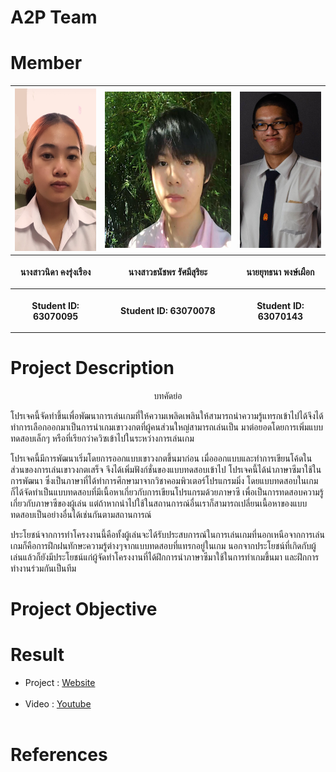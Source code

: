 # A2P Team
# Member

<center><table>
  <tr>
  <th><img src="IMG/A1.jpg" height="260" width="150"></th>
  <th><img src="IMG/A2.jpg" height="250" width="250"></th>
  <th><img src="IMG/A3.jpg" height="250" width="140"></th>
 </tr>
 <tr>
  <th><p align="center">นางสาวนิดา คงรุ่งเรือง</p></th> 
  <th><p align="center">นางสาวธนัชพร รัศมีสุริยะ</p></th>
  <th><p align="center">นายยุทธนา พงษ์เผือก</p></th>
 </tr>
 <tr>
  <th><p align="center">Student ID: 63070095</p></th>
  <th><p align="center">Student ID: 63070078</p></th>
  <th><p align="center">Student ID: 63070143</p></th>
 </table></center>

# Project Description
<th><p align="center">บทคัดย่อ</p></th>
<th><p>    โปรเจคนี้จัดทำขึ้นเพื่อพัฒนาการเล่นเกมที่ให้ความเพลิดเพลินให้สามารถนำความรู้แทรกเข้าไปได้จึงได้ทำการเลือกออกมาเป็นการนำเกมเขาวงกตที่ผู้คนส่วนใหญ่สามารถเล่นเป็น มาต่อยอดโดยการเพิ่มแบบทดสอบเล็กๆ หรือที่เรียกว่าควิซเข้าไปในระหว่างการเล่นเกม</p></th>
<th><p>    โปรเจคนี้มีการพัฒนาเริ่มโดยการออกแบบเขาวงกตขึ้นมาก่อน เมื่อออกแบบและทำการเขียนโค้ดในส่วนของการเล่นเขาวงกตเสร็จ จึงได้เพิ่มฟังก์ชั่นของแบบทดสอบเข้าไป โปรเจคนี้ได้นำภาษาซีมาใช้ในการพัฒนา ซึ่งเป็นภาษาที่ได้ทำการศึกษามาจากวิชาคอมพิวเตอร์โปรแกรมมิ่ง โดยแบบทดสอบในเกมก็ได้จัดทำเป็นแบบทดสอบที่มีเนื้อหาเกี่ยวกับการเขียนโปรแกรมด้วยภาษาซี เพื่อเป็นการทดสอบความรู้เกี่ยวกับภาษาซีของผู้เล่น แต่ถ้าหากนำไปใช้ในสถานการณ์อื่นเราก็สามารถเปลี่ยนเนื้อหาของแบบทดสอบเป็นอย่างอื่นได้เช่นกันตามสถานการณ์</p></th>
<th><p>    ประโยชน์จากการทำโครงงานนี้คือทั้งผู้เล่นจะได้รับประสบการณ์ในการเล่นเกมที่นอกเหนือจากการเล่นเกมก็คือการฝึกฝนทักษะความรู้ต่างๆจากแบบทดสอบที่แทรกอยู่ในเกม นอกจากประโยชน์ที่เกิดกับผู้เล่นแล้วก็ยังมีประโยชน์แก่ผู้จัดทำโครงงานที่ได้ฝึกการนำภาษาซีมาใช้ในการทำเกมขึ้นมา และฝึกการทำงานร่วมกันเป็นทีม</p></th>


# Project Objective

# Result

- Project : <a href="https://htmlpreview.github.io/?https://github.com/it63070143/Project/blob/main/index.html">Website</a><br /><br />
- Video : <a href="https://www.youtube.com/watch?v=cc7VhSrwoNs">Youtube</a><br /><br />

# References
